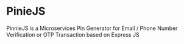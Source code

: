 # PinieJS
PinnieJS is a Microservices Pin Generator for Email / Phone Number Verification or OTP Transaction based on Express JS
